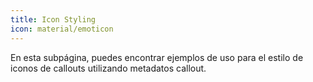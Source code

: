 ```yaml
---
title: Icon Styling
icon: material/emoticon
---
```


En esta subpágina, puedes encontrar ejemplos de uso para el estilo de iconos de callouts utilizando metadatos callout.